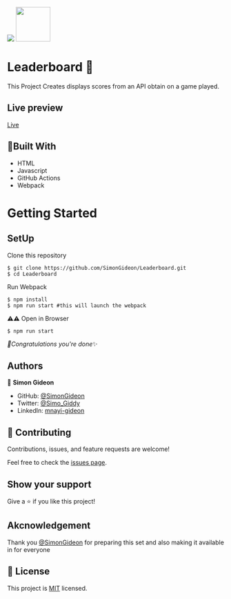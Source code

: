 ![](https://img.shields.io/badge/Microverse-blueviolet)
<img src="https://webpack.js.org/site-logo.1fcab817090e78435061.svg"  width=80>


# Leaderboard 🏢

This Project Creates displays scores from an API obtain on a game played.
## Live preview
[Live](https://simongideon.github.io/Leaderboard/dist/)

## 🗼Built With

- HTML
- Javascript
- GitHub Actions
- Webpack
# Getting Started
## SetUp
Clone this repository
```
$ git clone https://github.com/SimonGideon/Leaderboard.git
$ cd Leaderboard
```
Run Webpack
```
$ npm install
$ npm run start #this will launch the webpack
```
⚠️⚠️ Open in Browser
```
$ npm run start
```

*🎉Congratulations you're done*✨

## Authors

👤 **Simon Gideon**

- GitHub: [@SimonGideon](https://github.com/SimonGideon)
- Twitter: [@Simo_Giddy](https://twitter.com/Simo_Giddy)
- LinkedIn: [mnayi-gideon](https://linkedin.com/in/mnayi-gideon)


## 🤝 Contributing

Contributions, issues, and feature requests are welcome!

Feel free to check the [issues page](../../issues/).

## Show your support

Give a ⭐️ if you like this project!

## Akcnowledgement
Thank you [@SimonGideon](https://github.com/SimonGideon) for preparing this set and also making it available in for everyone
## 📝 License

This project is [MIT](./MIT.md) licensed.
